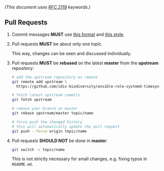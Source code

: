 *(This document uses [RFC 2119][rfc2119] keywords.)*

Pull Requests
-------------

1.  Commit messages **MUST** use [this format][commit-format] and [this
    style][commit-style].

1.  Pull requests **MUST** be about only one topic.

    This way, changes can be seen and discussed individually.

1.  Pull requests **MUST** be **rebased** on the latest **master** from the
    **upstream** repository:

    ```bash
    # add the upstream repository as remote
    git remote add upstream \
      https://github.com/idiv-biodiversity/ansible-role-systemd-timesyncd.git

    # fetch latest upstream commits
    git fetch upstream

    # rebase your branch on master
    git rebase upstream/master topic/name

    # force push the changed history
    # this will automatically update the pull request
    git push --force origin topic/name
    ```

1.  Pull requests **SHOULD NOT** be done in **master**:

    ```bash
    git switch -c topic/name
    ```

    This is not strictly necessary for small changes, e.g. fixing typos in
    `README.md`.


[commit-format]: https://idiv-biodiversity.github.io/git-knowledge-base/commit-message-conventions.html#structural-style
[commit-style]: https://idiv-biodiversity.github.io/git-knowledge-base/commit-message-conventions.html#wookietreiber
[rfc2119]: https://tools.ietf.org/html/rfc2119
